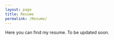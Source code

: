 ```yaml
---
layout: page
title: Resume
permalink: /Resume/
---
```


Here you can find my resume. To be updated soon.